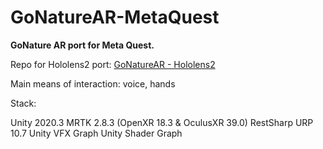 # GoNatureAR-MetaQuest
**GoNature AR port for Meta Quest.**

Repo for Hololens2 port:  [GoNatureAR - Hololens2](https://github.com/MinasKatsiokalis/GoNatureAR)

Main means of interaction: voice, hands

Stack:

Unity 2020.3
MRTK 2.8.3 (OpenXR 18.3 & OculusXR 39.0)
RestSharp
URP 10.7
Unity VFX Graph
Unity Shader Graph
